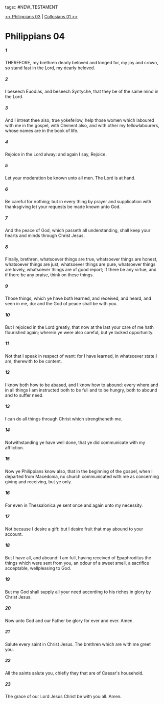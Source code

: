 tags:: #NEW_TESTAMENT

[<< Philippians 03](NEW_TESTAMENT/11_Philippians/Philippians_03.md) | [Collosians 01 >>](NEW_TESTAMENT/12_Collosians/Collosians_01.md)

# Philippians 04

##### 1

THEREFORE, my brethren dearly beloved and longed for, my joy and crown, so stand fast in the Lord, my dearly beloved.

##### 2

I beseech Euodias, and beseech Syntyche, that they be of the same mind in the Lord.

##### 3

And I intreat thee also, true yokefellow, help those women which laboured with me in the gospel, with Clement also, and with other my fellowlabourers, whose names are in the book of life.

##### 4

Rejoice in the Lord alway: and again I say, Rejoice.

##### 5

Let your moderation be known unto all men. The Lord is at hand.

##### 6

Be careful for nothing; but in every thing by prayer and supplication with thanksgiving let your requests be made known unto God.

##### 7

And the peace of God, which passeth all understanding, shall keep your hearts and minds through Christ Jesus.

##### 8

Finally, brethren, whatsoever things are true, whatsoever things are honest, whatsoever things are just, whatsoever things are pure, whatsoever things are lovely, whatsoever things are of good report; if there be any virtue, and if there be any praise, think on these things.

##### 9

Those things, which ye have both learned, and received, and heard, and seen in me, do: and the God of peace shall be with you.

##### 10

But I rejoiced in the Lord greatly, that now at the last your care of me hath flourished again; wherein ye were also careful, but ye lacked opportunity.

##### 11

Not that I speak in respect of want: for I have learned, in whatsoever state I am, therewith to be content.

##### 12

I know both how to be abased, and I know how to abound: every where and in all things I am instructed both to be full and to be hungry, both to abound and to suffer need.

##### 13

I can do all things through Christ which strengtheneth me.

##### 14

Notwithstanding ye have well done, that ye did communicate with my affliction.

##### 15

Now ye Philippians know also, that in the beginning of the gospel, when I departed from Macedonia, no church communicated with me as concerning giving and receiving, but ye only.

##### 16

For even in Thessalonica ye sent once and again unto my necessity.

##### 17

Not because I desire a gift: but I desire fruit that may abound to your account.

##### 18

But I have all, and abound: I am full, having received of Epaphroditus the things which were sent from you, an odour of a sweet smell, a sacrifice acceptable, wellpleasing to God.

##### 19

But my God shall supply all your need according to his riches in glory by Christ Jesus.

##### 20

Now unto God and our Father be glory for ever and ever. Amen.

##### 21

Salute every saint in Christ Jesus. The brethren which are with me greet you.

##### 22

All the saints salute you, chiefly they that are of Caesar's household.

##### 23

The grace of our Lord Jesus Christ be with you all. Amen.
